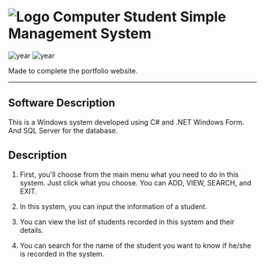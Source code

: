 # ![Logo](favicon_io/favicon.ico) Computer Student Simple Management System

![year](https://img.shields.io/badge/year-2023-blue)
![year](https://img.shields.io/badge/year-2024-blue)

Made to complete the portfolio website.

---

## Software Description

This is a Windows system developed using C# and .NET Windows Form. And SQL Server for the database.

## Description

1. First, you'll choose from the main menu what you need to do in this system. Just click what you choose. You can ADD, VIEW, SEARCH, and EXIT.

2. In this system, you can input the information of a student.

3. You can view the list of students recorded in this system and their details.

4. You can search for the name of the student you want to know if he/she is recorded in the system.
